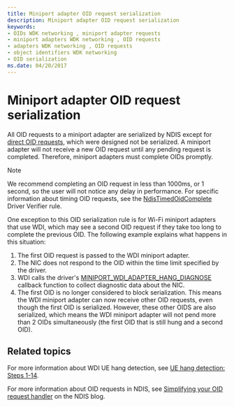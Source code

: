 ```yaml
---
title: Miniport adapter OID request serialization
description: Miniport adapter OID request serialization
keywords:
- OIDs WDK networking , miniport adapter requests
- miniport adapters WDK networking , OID requests
- adapters WDK networking , OID requests
- object identifiers WDK networking
- OID serialization
ms.date: 04/20/2017
---
```


# Miniport adapter OID request serialization

All OID requests to a miniport adapter are serialized by NDIS except for [direct OID requests](miniport-adapter-direct-oid-requests.md), which were designed not be serialized. A miniport adapter will not receive a new OID request until any pending request is completed. Therefore, miniport adapters must complete OIDs promptly.

>[!NOTE]
> We recommend completing an OID request in less than 1000ms, or 1 second, so the user will not notice any delay in performance. For specific information about timing OID requests, see the [NdisTimedOidComplete](../devtest/ndis-ndistimedoidcomplete.md) Driver Verifier rule.

One exception to this OID serialization rule is for Wi-Fi miniport adapters that use WDI, which may see a second OID request if they take too long to complete the previous OID. The following example explains what happens in this situation:

1. The first OID request is passed to the WDI miniport adapter.
2. The NIC does not respond to the OID within the time limit specified by the driver.
3. WDI calls the driver's [MINIPORT_WDI_ADAPTER_HANG_DIAGNOSE](/windows-hardware/drivers/ddi/dot11wdi/nc-dot11wdi-miniport_wdi_adapter_hang_diagnose) callback function to collect diagnostic data about the NIC.
4. The first OID is no longer considered to block serialization. This means the WDI miniport adapter can now receive other OID requests, even though the first OID is serialized. However, these other OIDS are also serialized, which means the WDI miniport adapter will not pend more than 2 OIDs simultaneously (the first OID that is still hung and a second OID).

## Related topics

For more information about WDI UE hang detection, see [UE hang detection: Steps 1-14](./wdi-ue-hang-detection--step-1-to-step-14.md).

For more information about OID requests in NDIS, see [Simplifying your OID request handler](/archive/blogs/ndis/simplifying-your-oid-request-handler) on the NDIS blog.
